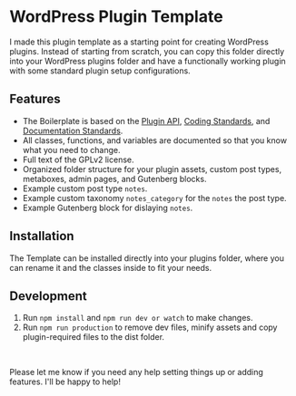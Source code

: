 # WordPress Plugin Template

I made this plugin template as a starting point for creating WordPress plugins. Instead of starting from scratch, you can copy this folder directly into your WordPress plugins folder and have a functionally working plugin with some standard plugin setup configurations. 

## Features

* The Boilerplate is based on the [Plugin API](http://codex.wordpress.org/Plugin_API), [Coding Standards](http://codex.wordpress.org/WordPress_Coding_Standards), and [Documentation Standards](https://make.wordpress.org/core/handbook/best-practices/inline-documentation-standards/php/).
* All classes, functions, and variables are documented so that you know what you need to change.
* Full text of the GPLv2 license.
* Organized folder structure for your plugin assets, custom post types, metaboxes, admin pages, and Gutenberg blocks.
* Example custom post type `notes`.
* Example custom taxonomy `notes_category` for the `notes` the post type.
* Example Gutenberg block for dislaying `notes`.

## Installation

The Template can be installed directly into your plugins folder, where you can rename it and the classes inside to fit your needs.

## Development

1. Run `npm install` and `npm run dev or watch` to make changes.
2. Run `npm run production` to remove dev files, minify assets and copy plugin-required files to the dist folder.

<br />

Please let me know if you need any help setting things up or adding features. I'll be happy to help!
